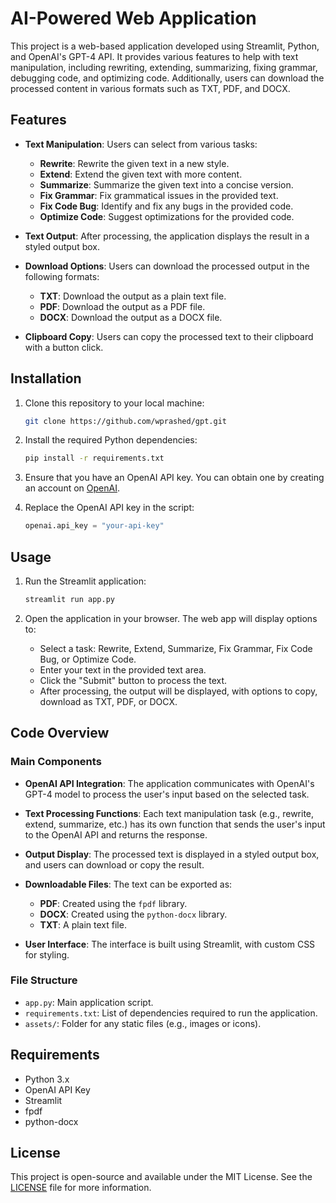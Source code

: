 # AI-Powered Web Application

This project is a web-based application developed using Streamlit, Python, and OpenAI's GPT-4 API. It provides various features to help with text manipulation, including rewriting, extending, summarizing, fixing grammar, debugging code, and optimizing code. Additionally, users can download the processed content in various formats such as TXT, PDF, and DOCX.

## Features

- **Text Manipulation**: Users can select from various tasks:
  - **Rewrite**: Rewrite the given text in a new style.
  - **Extend**: Extend the given text with more content.
  - **Summarize**: Summarize the given text into a concise version.
  - **Fix Grammar**: Fix grammatical issues in the provided text.
  - **Fix Code Bug**: Identify and fix any bugs in the provided code.
  - **Optimize Code**: Suggest optimizations for the provided code.
  
- **Text Output**: After processing, the application displays the result in a styled output box.
  
- **Download Options**: Users can download the processed output in the following formats:
  - **TXT**: Download the output as a plain text file.
  - **PDF**: Download the output as a PDF file.
  - **DOCX**: Download the output as a DOCX file.

- **Clipboard Copy**: Users can copy the processed text to their clipboard with a button click.

## Installation

1. Clone this repository to your local machine:
   ```bash
   git clone https://github.com/wprashed/gpt.git
   ```
   
2. Install the required Python dependencies:
   ```bash
   pip install -r requirements.txt
   ```

3. Ensure that you have an OpenAI API key. You can obtain one by creating an account on [OpenAI](https://platform.openai.com/).

4. Replace the OpenAI API key in the script:
   ```python
   openai.api_key = "your-api-key"
   ```

## Usage

1. Run the Streamlit application:
   ```bash
   streamlit run app.py
   ```
   
2. Open the application in your browser. The web app will display options to:
   - Select a task: Rewrite, Extend, Summarize, Fix Grammar, Fix Code Bug, or Optimize Code.
   - Enter your text in the provided text area.
   - Click the "Submit" button to process the text.
   - After processing, the output will be displayed, with options to copy, download as TXT, PDF, or DOCX.

## Code Overview

### Main Components

- **OpenAI API Integration**: 
  The application communicates with OpenAI's GPT-4 model to process the user's input based on the selected task.

- **Text Processing Functions**: 
  Each text manipulation task (e.g., rewrite, extend, summarize, etc.) has its own function that sends the user's input to the OpenAI API and returns the response.

- **Output Display**: 
  The processed text is displayed in a styled output box, and users can download or copy the result.

- **Downloadable Files**:
  The text can be exported as:
  - **PDF**: Created using the `fpdf` library.
  - **DOCX**: Created using the `python-docx` library.
  - **TXT**: A plain text file.

- **User Interface**:
  The interface is built using Streamlit, with custom CSS for styling.

### File Structure

- `app.py`: Main application script.
- `requirements.txt`: List of dependencies required to run the application.
- `assets/`: Folder for any static files (e.g., images or icons).

## Requirements

- Python 3.x
- OpenAI API Key
- Streamlit
- fpdf
- python-docx

## License

This project is open-source and available under the MIT License. See the [LICENSE](LICENSE) file for more information.
